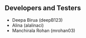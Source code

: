 ## Developers and Testers
  * Deepa Birua (deepB123)
  * Alina (alalinaci)
  * Manchirala Rohan (mrohan03)
